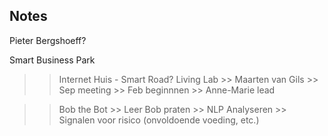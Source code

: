 ## Notes

Pieter Bergshoeff?

Smart Business Park

>> Internet Huis - Smart Road?
>> Living Lab >> Maarten van Gils
    >> Sep meeting >> Feb beginnnen >> Anne-Marie lead
    
>> Bob the Bot >> Leer Bob praten >> NLP
   >> Analyseren >> Signalen voor risico (onvoldoende voeding, etc.)
